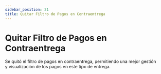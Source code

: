 ```yaml
---
sidebar_position: 21
title: Quitar Filtro de Pagos en Contraentrega
---
```


# Quitar Filtro de Pagos en Contraentrega

Se quitó el filtro de pagos en contraentrega, permitiendo una mejor gestión y visualización de los pagos en este tipo de entrega.
